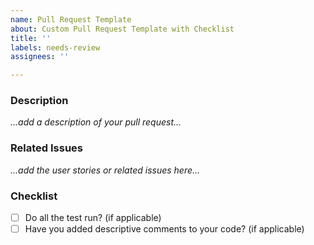 ```yaml
---
name: Pull Request Template
about: Custom Pull Request Template with Checklist
title: ''
labels: needs-review
assignees: ''

---
```


### Description
_...add a description of your pull request..._

### Related Issues
_...add the user stories or related issues here..._

### Checklist
- [ ] Do all the test run? (if applicable)
- [ ] Have you added descriptive comments to your code? (if applicable)
